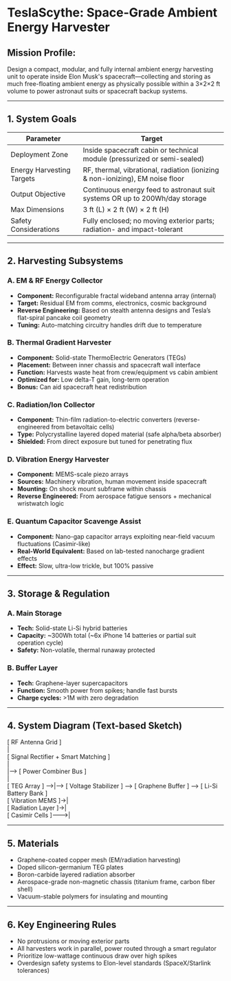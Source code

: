 # TeslaScythe: Space-Grade Ambient Energy Harvester

## Mission Profile:
Design a compact, modular, and fully internal ambient energy harvesting unit to operate inside Elon Musk's spacecraft—collecting and storing as much free-floating ambient energy as physically possible within a 3×2×2 ft volume to power astronaut suits or spacecraft backup systems.

---

## 1. System Goals

| Parameter           | Target                                                   |
|---------------------|----------------------------------------------------------|
| Deployment Zone     | Inside spacecraft cabin or technical module (pressurized or semi-sealed) |
| Energy Harvesting Targets | RF, thermal, vibrational, radiation (ionizing & non-ionizing), EM noise floor |
| Output Objective   | Continuous energy feed to astronaut suit systems OR up to 200Wh/day storage |
| Max Dimensions      | 3 ft (L) × 2 ft (W) × 2 ft (H)                           |
| Safety Considerations | Fully enclosed; no moving exterior parts; radiation- and impact-tolerant |

---

## 2. Harvesting Subsystems

### A. EM & RF Energy Collector  
- **Component:** Reconfigurable fractal wideband antenna array (internal)  
- **Target:** Residual EM from comms, electronics, cosmic background  
- **Reverse Engineering:** Based on stealth antenna designs and Tesla’s flat-spiral pancake coil geometry  
- **Tuning:** Auto-matching circuitry handles drift due to temperature  

### B. Thermal Gradient Harvester  
- **Component:** Solid-state ThermoElectric Generators (TEGs)  
- **Placement:** Between inner chassis and spacecraft wall interface  
- **Function:** Harvests waste heat from crew/equipment vs cabin ambient  
- **Optimized for:** Low delta-T gain, long-term operation  
- **Bonus:** Can aid spacecraft heat redistribution  

### C. Radiation/Ion Collector  
- **Component:** Thin-film radiation-to-electric converters (reverse-engineered from betavoltaic cells)  
- **Type:** Polycrystalline layered doped material (safe alpha/beta absorber)  
- **Shielded:** From direct exposure but tuned for penetrating flux  

### D. Vibration Energy Harvester  
- **Component:** MEMS-scale piezo arrays  
- **Sources:** Machinery vibration, human movement inside spacecraft  
- **Mounting:** On shock mount subframe within chassis  
- **Reverse Engineered:** From aerospace fatigue sensors + mechanical wristwatch logic  

### E. Quantum Capacitor Scavenge Assist  
- **Component:** Nano-gap capacitor arrays exploiting near-field vacuum fluctuations (Casimir-like)  
- **Real-World Equivalent:** Based on lab-tested nanocharge gradient effects  
- **Effect:** Slow, ultra-low trickle, but 100% passive  

---

## 3. Storage & Regulation

### A. Main Storage  
- **Tech:** Solid-state Li-Si hybrid batteries  
- **Capacity:** ~300Wh total (~6x iPhone 14 batteries or partial suit operation cycle)  
- **Safety:** Non-volatile, thermal runaway protected  

### B. Buffer Layer  
- **Tech:** Graphene-layer supercapacitors  
- **Function:** Smooth power from spikes; handle fast bursts  
- **Charge cycles:** >1M with zero degradation  

---

## 4. System Diagram (Text-based Sketch)

[ RF Antenna Grid ]  
        |  
[ Signal Rectifier + Smart Matching ]  
        |  
        |--> [ Power Combiner Bus ]  
                 |  
[ TEG Array ] -->|--> [ Voltage Stabilizer ] --> [ Graphene Buffer ] --> [ Li-Si Battery Bank ]  
[ Vibration MEMS ]->|  
[ Radiation Layer ]->|  
[ Casimir Cells ]--->|  

---

## 5. Materials

- Graphene-coated copper mesh (EM/radiation harvesting)  
- Doped silicon-germanium TEG plates  
- Boron-carbide layered radiation absorber  
- Aerospace-grade non-magnetic chassis (titanium frame, carbon fiber shell)  
- Vacuum-stable polymers for insulating and mounting  

---

## 6. Key Engineering Rules

- No protrusions or moving exterior parts  
- All harvesters work in parallel, power routed through a smart regulator  
- Prioritize low-wattage continuous draw over high spikes  
- Overdesign safety systems to Elon-level standards (SpaceX/Starlink tolerances)
